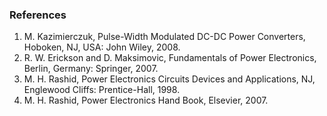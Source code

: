 ### References

1.  M. Kazimierczuk, Pulse-Width Modulated DC-DC Power Converters, Hoboken, NJ, USA: John Wiley, 2008.
2.  R. W. Erickson and D. Maksimovic, Fundamentals of Power Electronics, Berlin, Germany: Springer, 2007.
3.  M. H. Rashid, Power Electronics Circuits Devices and Applications, NJ, Englewood Cliffs: Prentice-Hall, 1998.
4.  M. H. Rashid, Power Electronics Hand Book, Elsevier, 2007.
